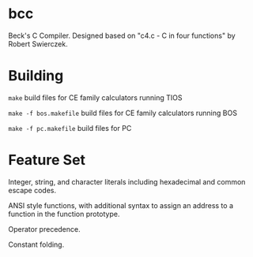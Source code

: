 # bcc

Beck's C Compiler.
Designed based on "c4.c - C in four functions" by Robert Swierczek.

# Building

`make` build files for CE family calculators running TIOS

`make -f bos.makefile` build files for CE family calculators running BOS

`make -f pc.makefile` build files for PC

# Feature Set

Integer, string, and character literals including hexadecimal and common escape codes.

ANSI style functions, with additional syntax to assign an address to a function in the function prototype.

Operator precedence.

Constant folding.

